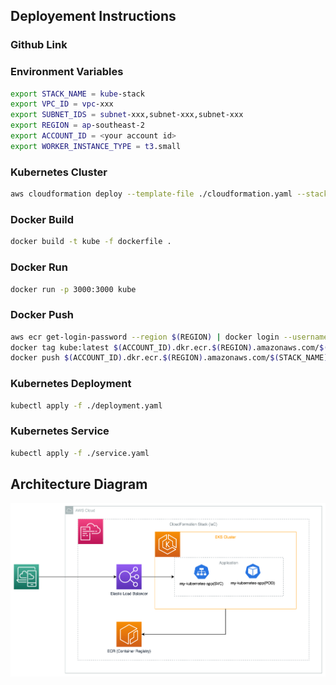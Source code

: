
## Deployement Instructions

### Github Link

### Environment Variables
```bash
export STACK_NAME = kube-stack
export VPC_ID = vpc-xxx
export SUBNET_IDS = subnet-xxx,subnet-xxx,subnet-xxx
export REGION = ap-southeast-2
export ACCOUNT_ID = <your account id>
export WORKER_INSTANCE_TYPE = t3.small
```

### Kubernetes Cluster
```bash
aws cloudformation deploy --template-file ./cloudformation.yaml --stack-name $(STACK_NAME) --capabilities CAPABILITY_IAM --parameter-overrides VpcId=$(VPC_ID) SubnetIds=$(SUBNET_IDS) WorkerInstanceType=$(WORKER_INSTANCE_TYPE)
```

### Docker Build
```bash
docker build -t kube -f dockerfile . 
```

### Docker Run
```bash
docker run -p 3000:3000 kube
```

### Docker Push
```bash
aws ecr get-login-password --region $(REGION) | docker login --username AWS --password-stdin $(ACCOUNT_ID).dkr.ecr.$(REGION).amazonaws.com
docker tag kube:latest $(ACCOUNT_ID).dkr.ecr.$(REGION).amazonaws.com/$(STACK_NAME)-ecr:latest
docker push $(ACCOUNT_ID).dkr.ecr.$(REGION).amazonaws.com/$(STACK_NAME)-ecr:latest
```

### Kubernetes Deployment
```bash
kubectl apply -f ./deployment.yaml
```

### Kubernetes Service
```bash
kubectl apply -f ./service.yaml
```

## Architecture Diagram
![picture 1](images/99ba1a0615aa7c29b34531eb4603a4f2ba063ea08bd0aaefb87c9f613bf6815f.png)  
